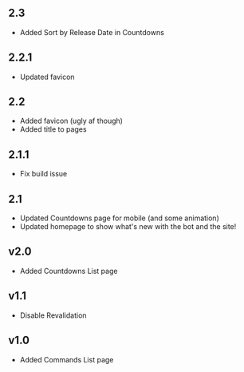 ## 2.3
- Added Sort by Release Date in Countdowns

## 2.2.1 
- Updated favicon

## 2.2
- Added favicon (ugly af though)
- Added title to pages

## 2.1.1
- Fix build issue

## 2.1
- Updated Countdowns page for mobile (and some animation)
- Updated homepage to show what's new with the bot and the site!

## v2.0
- Added Countdowns List page

## v1.1
- Disable Revalidation

## v1.0
- Added Commands List page